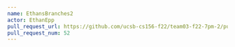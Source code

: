 ```yaml
---
name: EthansBranches2
actor: EthanEpp
pull_request_url: https://github.com/ucsb-cs156-f22/team03-f22-7pm-2/pull/52
pull_request_num: 52
---
```

